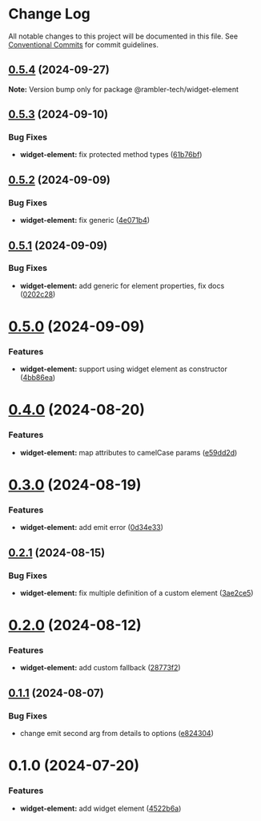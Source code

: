 # Change Log

All notable changes to this project will be documented in this file.
See [Conventional Commits](https://conventionalcommits.org) for commit guidelines.

## [0.5.4](https://github.com/rambler-digital-solutions/web-components/compare/@rambler-tech/widget-element@0.5.3...@rambler-tech/widget-element@0.5.4) (2024-09-27)

**Note:** Version bump only for package @rambler-tech/widget-element

## [0.5.3](https://github.com/rambler-digital-solutions/web-components/compare/@rambler-tech/widget-element@0.5.2...@rambler-tech/widget-element@0.5.3) (2024-09-10)

### Bug Fixes

- **widget-element:** fix protected method types ([61b76bf](https://github.com/rambler-digital-solutions/web-components/commit/61b76bfeed76e885c838a59e008f1dccf520783d))

## [0.5.2](https://github.com/rambler-digital-solutions/web-components/compare/@rambler-tech/widget-element@0.5.1...@rambler-tech/widget-element@0.5.2) (2024-09-09)

### Bug Fixes

- **widget-element:** fix generic ([4e071b4](https://github.com/rambler-digital-solutions/web-components/commit/4e071b44b8ad33c2955d8c278fc687ee51e45f15))

## [0.5.1](https://github.com/rambler-digital-solutions/web-components/compare/@rambler-tech/widget-element@0.5.0...@rambler-tech/widget-element@0.5.1) (2024-09-09)

### Bug Fixes

- **widget-element:** add generic for element properties, fix docs ([0202c28](https://github.com/rambler-digital-solutions/web-components/commit/0202c2856cee2cb2848cd517d346e9b599dea4ca))

# [0.5.0](https://github.com/rambler-digital-solutions/web-components/compare/@rambler-tech/widget-element@0.4.0...@rambler-tech/widget-element@0.5.0) (2024-09-09)

### Features

- **widget-element:** support using widget element as constructor ([4bb86ea](https://github.com/rambler-digital-solutions/web-components/commit/4bb86ea3d507128b7aaaab4c1b2161e8d99291d8))

# [0.4.0](https://github.com/rambler-digital-solutions/web-components/compare/@rambler-tech/widget-element@0.3.0...@rambler-tech/widget-element@0.4.0) (2024-08-20)

### Features

- **widget-element:** map attributes to camelCase params ([e59dd2d](https://github.com/rambler-digital-solutions/web-components/commit/e59dd2d2209295d346f2978e8f122c04629241f3))

# [0.3.0](https://github.com/rambler-digital-solutions/web-components/compare/@rambler-tech/widget-element@0.2.1...@rambler-tech/widget-element@0.3.0) (2024-08-19)

### Features

- **widget-element:** add emit error ([0d34e33](https://github.com/rambler-digital-solutions/web-components/commit/0d34e33f2be5058c6c5abea0d1c694f80dc23df3))

## [0.2.1](https://github.com/rambler-digital-solutions/web-components/compare/@rambler-tech/widget-element@0.2.0...@rambler-tech/widget-element@0.2.1) (2024-08-15)

### Bug Fixes

- **widget-element:** fix multiple definition of a custom element ([3ae2ce5](https://github.com/rambler-digital-solutions/web-components/commit/3ae2ce54c781e6fcc34727095bc28da966f3e116))

# [0.2.0](https://github.com/rambler-digital-solutions/web-components/compare/@rambler-tech/widget-element@0.1.1...@rambler-tech/widget-element@0.2.0) (2024-08-12)

### Features

- **widget-element:** add custom fallback ([28773f2](https://github.com/rambler-digital-solutions/web-components/commit/28773f22619fd530bc71b95c2ef5ca2133b5a48e))

## [0.1.1](https://github.com/rambler-digital-solutions/web-components/compare/@rambler-tech/widget-element@0.1.0...@rambler-tech/widget-element@0.1.1) (2024-08-07)

### Bug Fixes

- change emit second arg from details to options ([e824304](https://github.com/rambler-digital-solutions/web-components/commit/e824304e3ae5900184683997fc492d19fc529165))

# 0.1.0 (2024-07-20)

### Features

- **widget-element:** add widget element ([4522b6a](https://github.com/rambler-digital-solutions/web-components/commit/4522b6abbbe331ebc10f7a470788d4bdd9017ded))
